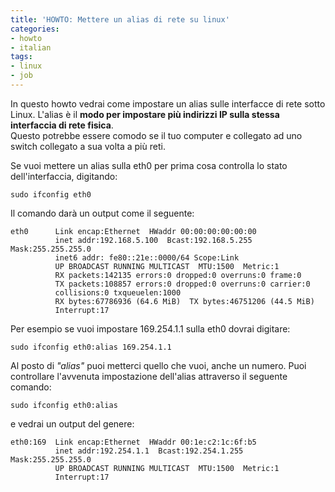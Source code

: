 ```yaml
---
title: 'HOWTO: Mettere un alias di rete su linux'
categories:
- howto
- italian
tags:
- linux
- job
---
```

In questo howto vedrai come impostare un alias sulle interfacce di rete sotto
Linux. L'alias è il **modo per impostare più indirizzi IP  sulla stessa
interfaccia di rete fisica**.  
Questo potrebbe essere comodo se il tuo computer e collegato ad uno switch
collegato a sua volta a più reti.

Se vuoi mettere un alias sulla eth0 per prima cosa controlla lo stato
dell'interfaccia, digitando:

```
sudo ifconfig eth0
```

Il comando darà un output come il seguente:

```
eth0      Link encap:Ethernet  HWaddr 00:00:00:00:00:00   
          inet addr:192.168.5.100  Bcast:192.168.5.255  Mask:255.255.255.0  
          inet6 addr: fe80::21e::0000/64 Scope:Link  
          UP BROADCAST RUNNING MULTICAST  MTU:1500  Metric:1  
          RX packets:142135 errors:0 dropped:0 overruns:0 frame:0  
          TX packets:108857 errors:0 dropped:0 overruns:0 carrier:0  
          collisions:0 txqueuelen:1000  
          RX bytes:67786936 (64.6 MiB)  TX bytes:46751206 (44.5 MiB)  
          Interrupt:17
```
  
Per esempio se vuoi impostare 169.254.1.1 sulla eth0 dovrai digitare:

```
sudo ifconfig eth0:alias 169.254.1.1
```

Al posto di _"alias"_ puoi metterci quello che vuoi, anche un numero. Puoi
controllare l'avvenuta impostazione dell'alias attraverso il seguente comando:

```
sudo ifconfig eth0:alias
```

e vedrai un output del genere:

```
eth0:169  Link encap:Ethernet  HWaddr 00:1e:c2:1c:6f:b5  
          inet addr:192.254.1.1  Bcast:192.254.1.255  Mask:255.255.255.0  
          UP BROADCAST RUNNING MULTICAST  MTU:1500  Metric:1  
          Interrupt:17
```
